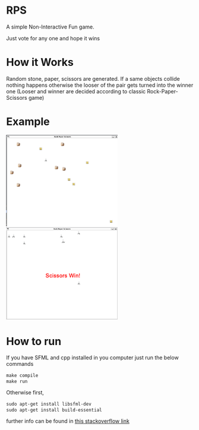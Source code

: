 # RPS
A simple Non-Interactive Fun game.

Just vote for any one and hope it wins


# How it Works
Random stone, paper, scissors are generated. If a same objects collide nothing happens otherwise the looser of the pair gets turned into the winner one (Looser and winner are decided according to classic Rock-Paper-Scissors game)


# Example

<img src="Screenshots/OngoingGame.png" width="300">
<img src="Screenshots/ScissorsWinning.png " width="300">


# How to run

If you have SFML and cpp installed in you computer just run the below commands

```
make compile
make run
```

Otherwise first,

```
sudo apt-get install libsfml-dev
sudo apt-get install build-essential
```
further info can be found in [this stackoverflow link](https://stackoverflow.com/questions/30696114/how-to-install-sfml-in-ubuntu) 